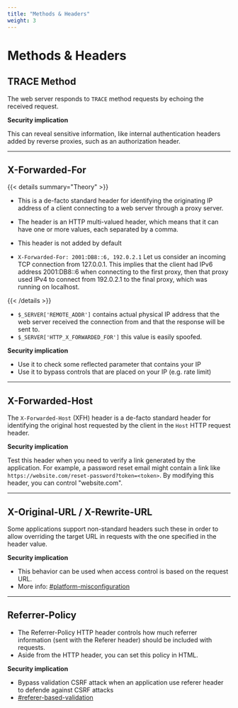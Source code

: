 ```yaml
---
title: "Methods & Headers"
weight: 3
---
```


# Methods & Headers

## TRACE Method

The web server responds to `TRACE` method requests by echoing the received request.

**Security implication**

This can reveal sensitive information, like internal authentication headers added by reverse proxies, such as an authorization header.

---

## X-Forwarded-For

{{< details summary="Theory" >}}

* This is a de-facto standard header for identifying the originating IP address of a client connecting to a web server through a proxy server.

- The header is an HTTP multi-valued header, which means that it can have one or more values, each separated by a comma.

* This header is not added by default

- `X-Forwarded-For: 2001:DB8::6, 192.0.2.1` Let us consider an incoming TCP connection from 127.0.0.1. This implies that the client had IPv6 address 2001:DB8::6 when connecting to the first proxy, then that proxy used IPv4 to connect from 192.0.2.1 to the final proxy, which was running on localhost.

{{< /details >}}

* `$_SERVER['REMOTE_ADDR']` contains actual physical IP address that the web server received the connection from and that the response will be sent to.
* `$_SERVER['HTTP_X_FORWARDED_FOR']` this value is easily spoofed.&#x20;

**Security implication**

* Use it to check some reflected parameter that contains your IP
* Use it to bypass controls that are placed on your IP (e.g. rate limit)

---

## X-Forwarded-Host

The `X-Forwarded-Host` (XFH) header is a de-facto standard header for identifying the original host requested by the client in the `Host` HTTP request header.

**Security implication**

Test this header when you need to verify a link generated by the application. For example, a password reset email might contain a link like `https://website.com/reset-password?token=<token>`. By modifying this header, you can control "website.com".

---

## X-Original-URL / X-Rewrite-URL

Some applications support non-standard headers such these in order to allow overriding the target URL in requests with the one specified in the header value.

**Security implication**

* This behavior can be used when access control is based on the request URL.
* More info: [#platform-misconfiguration](../vulnerabilities/access-control-vulnerabilities.md#platform-misconfiguration "mention")

---

## Referrer-Policy

* The Referrer-Policy HTTP header controls how much referrer information (sent with the Referer header) should be included with requests.
* Aside from the HTTP header, you can set this policy in HTML.

**Security implication**

* Bypass validation CSRF attack when an application use referer header to defende against CSRF attacks
* [#referer-based-validation](../vulnerabilities/csrf-cross-site-request-forgery.md#referer-based-validation "mention")
